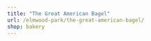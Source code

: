 ```yaml
---
title: "The Great American Bagel"
url: /elmwood-park/the-great-american-bagel/
shop: bakery
---
```

